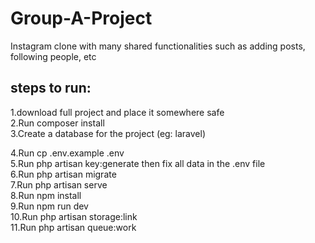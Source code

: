 # Group-A-Project
Instagram clone with many shared functionalities such as adding posts, following people, etc

## steps to run: 
1.download full project and place it somewhere safe   
2.Run composer install  
3.Create a database for the project (eg: laravel)

4.Run cp .env.example .env    
5.Run php artisan key:generate then fix all data in the .env file   
6.Run php artisan migrate  
7.Run php artisan serve  
8.Run npm install  
9.Run npm run dev  
10.Run php artisan storage:link  
11.Run php artisan queue:work

